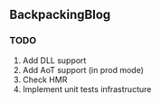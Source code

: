 ## BackpackingBlog

### TODO
1. Add DLL support
2. Add AoT support (in prod mode)
3. Check HMR
4. Implement unit tests infrastructure
